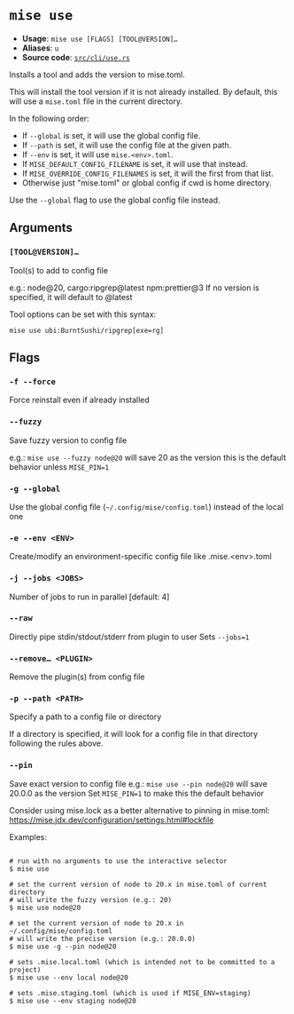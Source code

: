 # `mise use`

- **Usage**: `mise use [FLAGS] [TOOL@VERSION]…`
- **Aliases**: `u`
- **Source code**: [`src/cli/use.rs`](https://github.com/jdx/mise/blob/main/src/cli/use.rs)

Installs a tool and adds the version to mise.toml.

This will install the tool version if it is not already installed.
By default, this will use a `mise.toml` file in the current directory.

In the following order:
- If `--global` is set, it will use the global config file.
- If `--path` is set, it will use the config file at the given path.
- If `--env` is set, it will use `mise.<env>.toml`.
- If `MISE_DEFAULT_CONFIG_FILENAME` is set, it will use that instead.
- If `MISE_OVERRIDE_CONFIG_FILENAMES` is set, it will the first from that list.
- Otherwise just "mise.toml" or global config if cwd is home directory.

Use the `--global` flag to use the global config file instead.

## Arguments

### `[TOOL@VERSION]…`

Tool(s) to add to config file

e.g.: node@20, cargo:ripgrep@latest npm:prettier@3
If no version is specified, it will default to @latest

Tool options can be set with this syntax:

```
mise use ubi:BurntSushi/ripgrep[exe=rg]
```

## Flags

### `-f --force`

Force reinstall even if already installed

### `--fuzzy`

Save fuzzy version to config file

e.g.: `mise use --fuzzy node@20` will save 20 as the version
this is the default behavior unless `MISE_PIN=1`

### `-g --global`

Use the global config file (`~/.config/mise/config.toml`) instead of the local one

### `-e --env <ENV>`

Create/modify an environment-specific config file like .mise.&lt;env>.toml

### `-j --jobs <JOBS>`

Number of jobs to run in parallel
[default: 4]

### `--raw`

Directly pipe stdin/stdout/stderr from plugin to user Sets `--jobs=1`

### `--remove… <PLUGIN>`

Remove the plugin(s) from config file

### `-p --path <PATH>`

Specify a path to a config file or directory

If a directory is specified, it will look for a config file in that directory following the rules above.

### `--pin`

Save exact version to config file
e.g.: `mise use --pin node@20` will save 20.0.0 as the version
Set `MISE_PIN=1` to make this the default behavior

Consider using mise.lock as a better alternative to pinning in mise.toml:
<https://mise.jdx.dev/configuration/settings.html#lockfile>

Examples:
```

# run with no arguments to use the interactive selector
$ mise use

# set the current version of node to 20.x in mise.toml of current directory
# will write the fuzzy version (e.g.: 20)
$ mise use node@20

# set the current version of node to 20.x in ~/.config/mise/config.toml
# will write the precise version (e.g.: 20.0.0)
$ mise use -g --pin node@20

# sets .mise.local.toml (which is intended not to be committed to a project)
$ mise use --env local node@20

# sets .mise.staging.toml (which is used if MISE_ENV=staging)
$ mise use --env staging node@20
```
